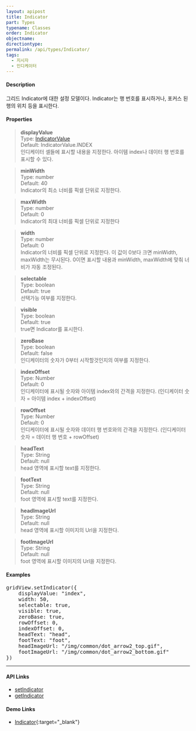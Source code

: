 ```yaml
---
layout: apipost
title: Indicator
part: Types
typename: Classes
order: Indicator
objectname: 
directiontype: 
permalink: /api/types/Indicator/
tags:
  - 지시자
  - 인디케이터
---
```



#### Description

 그리드 Indicator에 대한 설정 모델이다. Indicator는 행 번호를 표시하거나, 포커스 된 행의 위치 등을 표시한다.

#### Properties

> **displayValue**  
> Type: [IndicatorValue](/api/types/IndicatorValue)   
> Default: IndicatorValue.INDEX   
> 인디케이터 셀들에 표시할 내용을 지정한다. 아이템 index나 데이터 행 번호를 표시할 수 있다.   

> **minWidth**      
> Type: number    
> Default: 40    
> Indicator의 최소 너비를 픽셀 단위로 지정한다.   

> **maxWidth**    
> Type: number  
> Default: 0   
> Indicator의 최대 너비를 픽셀 단위로 지정한다  

> **width**        
> Type: number  
> Default: 0   
> Indicator의 너비를 픽셀 단위로 지정한다. 이 값이 0보다 크면 minWidth, maxWidth는 무시된다. 0이면 표시할 내용과 minWidth, maxWidth에 맞춰 너비가 자동 조정된다.   

> **selectable**       
> Type: boolean   
> Default: true   
> 선택가능 여부를 지정한다.  

> **visible**       
> Type: boolean   
> Default: true   
> true면 Indicator를 표시한다.   

> **zeroBase**       
> Type: boolean   
> Default: false   
> 인디케이터의 숫자가 0부터 시작할것인지의 여부를 지정한다.

> **indexOffset**       
> Type: Number  
> Default: 0  
> 인디케이터에 표시될 숫자와 아이템 index와의 간격을 지정한다. (인디케이터 숫자 = 아이템 index + indexOffset)  

> **rowOffset**       
> Type: Number  
> Default: 0  
> 인디케이터에 표시될 숫자와 데이터 행 번호와의 간격을 지정한다. (인디케이터 숫자 = 데이터 행 번호 + rowOffset)   

> **headText**       
> Type: String  
> Default: null  
> head 영역에 표시할 text를 지정한다.  
   
> **footText**       
> Type: String  
> Default: null  
> foot 영역에 표시할 text를 지정한다.  

> **headImageUrl**       
> Type: String  
> Default: null  
> head 영역에 표시할 이미지의 Url을 지정한다.  
   
> **footImageUrl**       
> Type: String  
> Default: null  
> foot 영역에 표시할 이미지의 Url을 지정한다.  


#### Examples

<pre class="prettyprint">
gridView.setIndicator({
	displayValue: "index",
	width: 50,
	selectable: true,
	visible: true,
	zeroBase: true,
	rowOffset: 0, 
	indexOffset: 0,
	headText: "head",
	footText: "foot",
	headImageUrl: "/img/common/dot_arrow2_top.gif",
	footImageUrl: "/img/common/dot_arrow2_bottom.gif"
})
</pre>

---

#### API Links

* [setIndicator](/api/GridBase/setIndicator/)   
* [getIndicator](/api/GridBase/getIndicator/) 

#### Demo Links

* [Indicator](http://demo.realgrid.com/GridComponent/Indicator/){:target="_blank"}